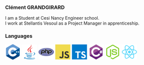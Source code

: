 ### Clément GRANDGIRARD

I am a Student at Cesi Nancy Engineer school.  
I work at Stellantis Vesoul as a Project Manager in apprenticeship.

### Languages

<p align="left">
<img src="https://raw.githubusercontent.com/devicons/devicon/master/icons/cplusplus/cplusplus-original.svg" alt="cplusplus" width="50" height="50"/>
<img src="https://raw.githubusercontent.com/devicons/devicon/master/icons/java/java-original.svg" alt="java" width="50" height="50"/> 
<img src="https://raw.githubusercontent.com/devicons/devicon/master/icons/php/php-original.svg" alt="php" width="50" height="50"/> 
<img src="https://raw.githubusercontent.com/devicons/devicon/master/icons/javascript/javascript-original.svg" alt="javascript" width="50" height="50"/> 
<img src="https://raw.githubusercontent.com/devicons/devicon/master/icons/typescript/typescript-original.svg" alt="typescript" width="50" height="50"/>
<img src="https://raw.githubusercontent.com/devicons/devicon/master/icons/csharp/csharp-original.svg" alt="typescript" width="50" height="50"/> 
<img src="https://raw.githubusercontent.com/devicons/devicon/master/icons/nodejs/nodejs-original.svg" alt="typescript" width="50" height="50"/> 
<img src="https://raw.githubusercontent.com/devicons/devicon/master/icons/react/react-original.svg" alt="typescript" width="50" height="50"/> 
</p>
